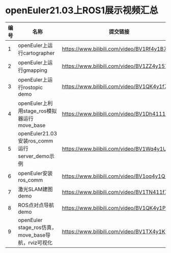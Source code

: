 # openEuler21.03上ROS1展示视频汇总

| 编号 | 名称                                               | 提交链接                                    |
| ---- | -------------------------------------------------- | ------------------------------------------- |
| 1    | openEuler上运行cartographer                        | https://www.bilibili.com/video/BV1Rf4y1B73u |
| 2    | openEuler上运行gmapping                            | https://www.bilibili.com/video/BV1ZZ4y157uN |
| 3    | openEuler上运行rostopic demo                       | https://www.bilibili.com/video/BV1QK4y1f7Lw |
| 4    | openEuler上利用stage_ros模拟器运行move_base        | https://www.bilibili.com/video/BV1Dh41117B6 |
| 5    | openEuler21.03安装ros_comm运行server_demo示例      | https://www.bilibili.com/video/BV1Wq4y1U7u6 |
| 6    | openEuler安装ros_comm                              | https://www.bilibili.com/video/BV1oq4y1Q7XT |
| 7    | 激光SLAM建图demo                                   | https://www.bilibili.com/video/BV1TN411f7xh |
| 8    | ROS点对点导航demo                                  | https://www.bilibili.com/video/BV1QK4y1P7t2 |
| 9    | openEuler stage_ros仿真，move_base导航，rviz可视化 | https://www.bilibili.com/video/BV1TX4y1K7DZ |

